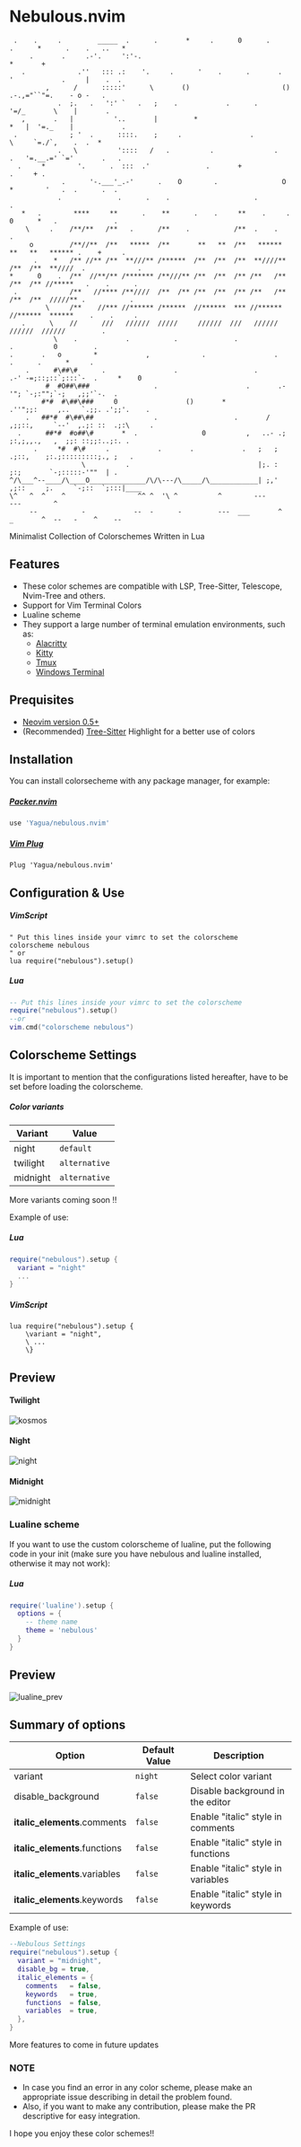 # Nebulous.nvim

```
 .    .     .         _____  .      .       *     .      0      .     .      *      .    .   ..   *
     .       .     .-'.     ':'-.                                        *       +
   .             .''   ::: .:    '.     .      '    .      .       .    '            .     |    .  .
         ,      /      :::::'      \       ()                       ()    .-.,="``"=.    - o -   .
            .  ;.   .   ':' `   .   ;    .            .      .             '=/_       \    |       .
   ,       .   |          '..       |         *                        *   |  '=._    |            .
 .             ; '  .      ::::.    ;     .                 .               \     `=./`,    .  .  *
            .   \          '::::   /   .          .               .      .   '=.__.=' `='       .   .
  .     *        '.      .  :::  .'              .       +                               .     + .
             .      '-.___'_.-'      .    O        .                O      *        '   .  .      .  .
            .              .      .    .                     .                                  .
   *   .        ****     **      .    **      .    .     **    .     .    0      *   .              .
    \     .    /**/**   /**   .      /**    .           /**  .    .                              .
     o         /**//**  /**   *****  /**       **   **  /**   ******   **   **   ****** .    +     .
      .    *   /** //** /**  **///** /******  /**  /**  /**  **////** /**  /**  **////  .             .
*      0    .  /**  //**/** /******* /**///** /**  /**  /** /**   /** /**  /** //*****   .    .      .
 .             /**   //**** /**////  /**  /** /**  /**  /** /**   /** /**  /**  /////** .           .
         \     /**    //*** //****** /******  //******  *** //******  //******  ******    .    .     .
   .      \    //      ///   //////  /////     //////  ///   //////    //////  //////         .
           \    .            .           .              .                   .          0         .
.       .   o        *            ,             .                 .           .      .      *     .   
    .      #\##\#      .                 .                   .        .-' -=;::;::`;:::`-  .     *    0
         #  #O##\###                .                      .       .-'"; `-;:"";`-;   ,;;'`-.  .
        #*#  #\##\###     0                 ()       *           .''";;:     ,..   `.;;. .';;'.    .
    .   ##*#  #\##\##               .                   .       /  ,;;::,     `--'  ,.;: ::  .;:\     .
  .      ##*#  #o##\#       *  .                0          ,   ..- .; ;:,;,,.,   ,  ;;: ::;;:..;:. .
      .     *#  #\#     .            .       .            .   ;   ;    .;::,    ;:.;:::::::::;., ;   .
                  \          .                                |;. :      ;:;       `-;:::::-'""  | .
^/\___^--____/\____O______________/\/\---/\_____/\____________| ;,'  ,;::     ;.     `-;::  `;:::|____
\^   ^  ^    ^                  ^^ ^  '\ ^          ^        ---         ---        ^
     --           -            --  -      -         ---  ___       ^   _       ^  --   -    ^    --
```


Minimalist Collection of Colorschemes Written in Lua

## Features

- These color schemes are compatible with LSP, Tree-Sitter, Telescope, Nvim-Tree and others.
- Support for Vim Terminal Colors
- Lualine scheme
- They support a large number of terminal emulation environments, such as:
    - [Alacritty](https://github.com/alacritty/alacritty)
    - [Kitty](https://github.com/kovidgoyal/kitty)
    - [Tmux](https://github.com/tmux/tmux)
    - [Windows Terminal](https://github.com/microsoft/terminal)

## Prequisites

- [Neovim version 0.5+](https://github.com/neovim/neovim/releases)
- (Recommended) [Tree-Sitter](https://github.com/nvim-treesitter/nvim-treesitter) Highlight for a better use of colors

## Installation

You can install colorsecheme with any package manager, for example:

##### [Packer.nvim](https://github.com/wbthomason/packer.nvim)

```lua
use 'Yagua/nebulous.nvim'
```

##### [Vim Plug](https://github.com/junegunn/vim-plug)

```vim
Plug 'Yagua/nebulous.nvim'
```

## Configuration & Use

##### VimScript

```vim
" Put this lines inside your vimrc to set the colorscheme
colorscheme nebulous
" or
lua require("nebulous").setup()
```

##### Lua

```lua
-- Put this lines inside your vimrc to set the colorscheme
require("nebulous").setup()
--or
vim.cmd("colorscheme nebulous")
```

## Colorscheme Settings

It is important to mention that the configurations listed hereafter, have to be
set before loading the colorscheme.

##### Color variants

| Variant             | Value         |
| --------------------| --------------|
| night               | `default`     |
| twilight            | `alternative` |
| midnight            | `alternative` |

More variants coming soon !!

Example of use:
##### Lua

```lua
require("nebulous").setup {
  variant = "night"
  ...
}
```

##### VimScript

```vim
lua require("nebulous").setup {
    \variant = "night",
    \ ...
    \}

```

## Preview

#### Twilight

![kosmos](./media/twilight.gif)

#### Night

![night](./media/night.gif)

#### Midnight

![midnight](./media/midnight.gif)

### Lualine scheme

If you want to use the custom colorscheme of lualine, put the following code in
your init (make sure you have nebulous and lualine installed, otherwise it may not work):

##### Lua

```lua
require('lualine').setup {
  options = {
    -- theme name
    theme = 'nebulous'
  }
}
```

## Preview
![lualine_prev](./media/lualine_pre.gif)

## Summary of options

| Option                               | Default Value |  Description                         |
| -------------------------------------|---------------|------------------------------------- |
| variant                              | `night`       | Select color variant                 |
| disable_background                   | `false`       | Disable background in the editor     |
| <b>italic_elements</b>.comments      | `false`       | Enable "italic" style in comments    |
| <b>italic_elements</b>.functions     | `false`       | Enable "italic" style in functions   |
| <b>italic_elements</b>.variables     | `false`       | Enable "italic" style in variables   |
| <b>italic_elements</b>.keywords      | `false`       | Enable "italic" style in keywords    |

Example of use:

```lua
--Nebulous Settings
require("nebulous").setup {
  variant = "midnight",
  disable_bg = true,
  italic_elements = {
    comments   = false,
    keywords   = true,
    functions  = false,
    variables  = true,
  },
}
```
More features to come in future updates

### NOTE
- In case you find an error in any color scheme, please make an appropriate issue describing in detail the problem found.
- Also, if you want to make any contribution, please make the PR descriptive for easy integration.

I hope you enjoy these color schemes!!
